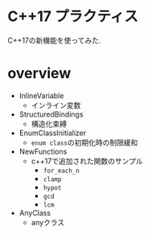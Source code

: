 # C++17 プラクティス

C++17の新機能を使ってみた.

# overview

- InlineVariable
    - インライン変数
- StructuredBindings
    - 構造化束縛
- EnumClassInitializer
    - `enum class`の初期化時の制限緩和
- NewFunctions
    - c++17で追加された関数のサンプル
        - `for_each_n`
        - `clamp`
        - `hypot`
        - `gcd`
        - `lcm`
- AnyClass
    - anyクラス
